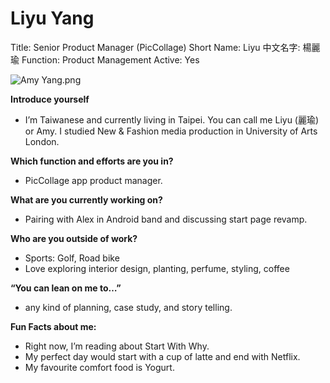 # Liyu Yang

Title: Senior Product Manager (PicCollage)
Short Name: Liyu
中文名字: 楊麗瑜
Function: Product Management
Active: Yes

![Amy Yang.png](Liyu%20Yang%207280d1271bc74ce184770ba2069562c9/Amy_Yang.png)

**Introduce yourself**

- I’m Taiwanese and currently living in Taipei. You can call me Liyu (麗瑜) or Amy. I studied New & Fashion media production in University of Arts London.

**Which function and efforts are you in?**

- PicCollage app product manager.

**What are you currently working on?**

- Pairing with Alex in Android band and discussing start page revamp.

**Who are you outside of work?**

- Sports: Golf, Road bike
- Love exploring interior design, planting, perfume, styling, coffee

**“You can lean on me to…”**

- any kind of planning, case study, and story telling.

**Fun Facts about me:**

- Right now, I’m reading about Start With Why.
- My perfect day would start with a cup of latte and end with Netflix.
- My favourite comfort food is Yogurt.